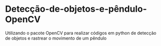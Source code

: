 # Detecção-de-objetos-e-pêndulo-OpenCV
Utilizando o pacote OpenCV para realizar códigos em python de detecção de objetos e rastrear o movimento de um pêndulo
